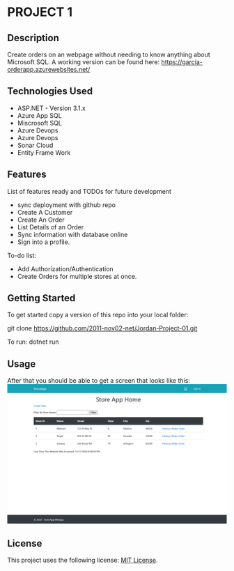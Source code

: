 # PROJECT 1

## Description

Create orders on an webpage without needing to know anything about Microsoft SQL.
A working version can be found here:
https://garcia-orderapp.azurewebsites.net/

## Technologies Used

* ASP.NET - Version 3.1.x
* Azure App SQL
* Miscrosoft SQL
* Azure Devops
* Azure Devops
* Sonar Cloud
* Entity Frame Work

## Features

List of features ready and TODOs for future development
* sync deployment with github repo
* Create A Customer
* Create An Order
* List Details of an Order
* Sync information with database online
* Sign into a profile.

To-do list:
* Add Authorization/Authentication
* Create Orders for multiple stores at once.


## Getting Started
To get started copy a version of this repo into your local folder:

git clone https://github.com/2011-nov02-net/Jordan-Project-01.git

To run: dotnet run

## Usage
After that you should be able to get a screen that looks like this:
![Welcom Page](/image.png)

## License
This project uses the following license: [MIT License](https://github.com/git/git-scm.com/blob/master/MIT-LICENSE.txt).

